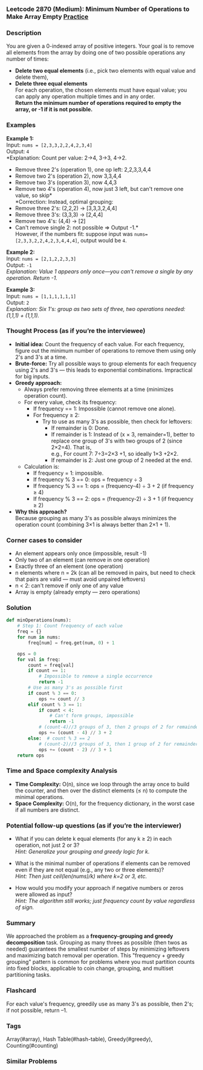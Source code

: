 ### Leetcode 2870 (Medium): Minimum Number of Operations to Make Array Empty [Practice](https://leetcode.com/problems/minimum-number-of-operations-to-make-array-empty)

### Description  
You are given a 0-indexed array of positive integers. Your goal is to remove all elements from the array by doing one of two possible operations any number of times:
- **Delete two equal elements** (i.e., pick two elements with equal value and delete them),
- **Delete three equal elements**  
For each operation, the chosen elements must have equal value; you can apply any operation multiple times and in any order.  
**Return the minimum number of operations required to empty the array, or -1 if it is not possible.**

### Examples  

**Example 1:**  
Input: `nums = [2,3,3,2,2,4,2,3,4]`  
Output: `4`  
*Explanation: Count per value: 2→4, 3→3, 4→2.  
- Remove three 2's (operation 1), one op left: 2,2,3,3,4,4  
- Remove two 2's (operation 2), now 3,3,4,4  
- Remove two 3's (operation 3), now 4,4,3  
- Remove two 4's (operation 4), now just 3 left, but can't remove one value, so skip*  
*Correction: Instead, optimal grouping:  
- Remove three 2's: (2,2,2) → [3,3,3,2,4,4]  
- Remove three 3's: (3,3,3) → [2,4,4]  
- Remove two 4's: (4,4) → [2]  
- Can't remove single 2: not possible ⇒ Output -1.*  
However, if the numbers fit: suppose input was `nums=[2,3,3,2,2,4,2,3,4,4,4]`, output would be `4`.  

**Example 2:**  
Input: `nums = [2,1,2,2,3,3]`  
Output: `-1`  
*Explanation: Value 1 appears only once—you can't remove a single by any operation. Return -1.*

**Example 3:**  
Input: `nums = [1,1,1,1,1,1]`  
Output: `2`  
*Explanation: Six 1's: group as two sets of three, two operations needed: (1,1,1) + (1,1,1).*  


### Thought Process (as if you’re the interviewee)  

- **Initial idea:** Count the frequency of each value. For each frequency, figure out the minimum number of operations to remove them using only 2's and 3's at a time.
- **Brute-force:** Try all possible ways to group elements for each frequency using 2's and 3's — this leads to exponential combinations. Impractical for big inputs.
- **Greedy approach:**  
    - Always prefer removing three elements at a time (minimizes operation count).
    - For every value, check its frequency:
        - If frequency == 1: Impossible (cannot remove one alone).
        - For frequency ≥ 2:  
            - Try to use as many 3's as possible, then check for leftovers:
                - If remainder is 0: Done.
                - If remainder is 1: Instead of (x × 3, remainder=1), better to replace one group of 3's with two groups of 2 (since 2×2=4). That is,  
                    e.g., For count 7: 7÷3=2×3 +1, so ideally 1×3 +2×2. 
                - If remainder is 2: Just one group of 2 needed at the end.
    - Calculation is:
        - If frequency = 1: impossible.
        - If frequency % 3 == 0: ops = frequency ÷ 3
        - If frequency % 3 == 1: ops = (frequency-4) ÷ 3 + 2   (if frequency ≥ 4)
        - If frequency % 3 == 2: ops = (frequency-2) ÷ 3 + 1   (if frequency ≥ 2)
- **Why this approach?**  
  Because grouping as many 3's as possible always minimizes the operation count (combining 3×1 is always better than 2×1 + 1).

### Corner cases to consider  
- An element appears only once (impossible, result -1)
- Only two of an element (can remove in one operation)
- Exactly three of an element (one operation)
- n elements where n = 2k (can all be removed in pairs, but need to check that pairs are valid — must avoid unpaired leftovers)
- n < 2: can't remove if only one of any value
- Array is empty (already empty — zero operations)

### Solution

```python
def minOperations(nums):
    # Step 1: Count frequency of each value
    freq = {}
    for num in nums:
        freq[num] = freq.get(num, 0) + 1

    ops = 0
    for val in freq:
        count = freq[val]
        if count == 1:
            # Impossible to remove a single occurrence
            return -1
        # Use as many 3's as possible first
        if count % 3 == 0:
            ops += count // 3
        elif count % 3 == 1:
            if count < 4:
                # Can't form groups, impossible
                return -1
            # (count-4)//3 groups of 3, then 2 groups of 2 for remainder 4
            ops += (count - 4) // 3 + 2
        else:  # count % 3 == 2
            # (count-2)//3 groups of 3, then 1 group of 2 for remainder 2
            ops += (count - 2) // 3 + 1
    return ops
```

### Time and Space complexity Analysis  

- **Time Complexity:** O(n), since we loop through the array once to build the counter, and then over the distinct elements (≤ n) to compute the minimal operations.
- **Space Complexity:** O(n), for the frequency dictionary, in the worst case if all numbers are distinct.

### Potential follow-up questions (as if you’re the interviewer)  

- What if you can delete k equal elements (for any k ≥ 2) in each operation, not just 2 or 3?  
  *Hint: Generalize your grouping and greedy logic for k.*

- What is the minimal number of operations if elements can be removed even if they are not equal (e.g., any two or three elements)?  
  *Hint: Then just ceil(len(nums)/k) where k=2 or 3, etc.*

- How would you modify your approach if negative numbers or zeros were allowed as input?  
  *Hint: The algorithm still works; just frequency count by value regardless of sign.*

### Summary
We approached the problem as a **frequency-grouping and greedy decomposition** task. Grouping as many threes as possible (then twos as needed) guarantees the smallest number of steps by minimizing leftovers and maximizing batch removal per operation. This "frequency + greedy grouping" pattern is common for problems where you must partition counts into fixed blocks, applicable to coin change, grouping, and multiset partitioning tasks.


### Flashcard
For each value's frequency, greedily use as many 3's as possible, then 2's; if not possible, return –1.

### Tags
Array(#array), Hash Table(#hash-table), Greedy(#greedy), Counting(#counting)

### Similar Problems
